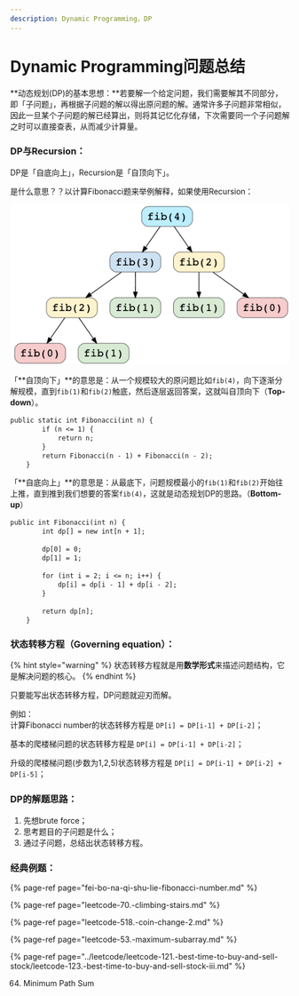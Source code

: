 ```yaml
---
description: Dynamic Programming，DP
---
```


# Dynamic Programming问题总结

**动态规划\(DP\)的基本思想：**若要解一个给定问题，我们需要解其不同部分，即「子问题」，再根据子问题的解以得出原问题的解。通常许多子问题非常相似，因此一旦某个子问题的解已经算出，则将其记忆化存储，下次需要同一个子问题解之时可以直接查表，从而减少计算量。



### DP与Recursion：

DP是「自底向上」，Recursion是「自顶向下」。

是什么意思？？以计算Fibonacci题来举例解释，如果使用Recursion：

![](../.gitbook/assets/screen-shot-2021-07-21-at-2.05.38-am.png)

「**自顶向下」**的意思是：从一个规模较大的原问题比如`fib(4)`，向下逐渐分解规模，直到`fib(1)`和`fib(2)`触底，然后逐层返回答案，这就叫自顶向下（**Top-down**）。

```text
public static int Fibonacci(int n) {
		if (n <= 1) {
			return n;
		}
		return Fibonacci(n - 1) + Fibonacci(n - 2);
	}
```



「**自底向上」**的意思是：从最底下，问题规模最小的`fib(1)`和`fib(2)`开始往上推，直到推到我们想要的答案`fib(4)`，这就是动态规划DP的思路。（**Bottom-up**）

```text
public int Fibonacci(int n) {
		int dp[] = new int[n + 1]; 

		dp[0] = 0; 
		dp[1] = 1;

		for (int i = 2; i <= n; i++) { 
			dp[i] = dp[i - 1] + dp[i - 2];
		}

		return dp[n];
	}
```

###  <a id="&#x72B6;&#x6001;&#x8F6C;&#x79FB;&#x65B9;&#x7A0B;"></a>

### 状态转移方程（Governing equation）：

{% hint style="warning" %}
状态转移方程就是用**数学形式**来描述问题结构，它是解决问题的核心。
{% endhint %}

只要能写出状态转移方程，DP问题就迎刃而解。

例如：  
计算Fibonacci number的状态转移方程是 `DP[i] = DP[i-1] + DP[i-2]`；

基本的爬楼梯问题的状态转移方程是 `DP[i] = DP[i-1] + DP[i-2]`；

升级的爬楼梯问题\(步数为1,2,5\)状态转移方程是 `DP[i] = DP[i-1] + DP[i-2] + DP[i-5]`；



### DP的解题思路：

1. 先想brute force；
2. 思考题目的子问题是什么；
3. 通过子问题，总结出状态转移方程。



### 经典例题：

{% page-ref page="fei-bo-na-qi-shu-lie-fibonacci-number.md" %}

{% page-ref page="leetcode-70.-climbing-stairs.md" %}

{% page-ref page="leetcode-518.-coin-change-2.md" %}

{% page-ref page="leetcode-53.-maximum-subarray.md" %}

{% page-ref page="../leetcode/leetcode-121.-best-time-to-buy-and-sell-stock/leetcode-123.-best-time-to-buy-and-sell-stock-iii.md" %}



64. Minimum Path Sum







